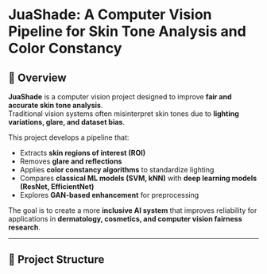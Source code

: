 # JuaShade: A Computer Vision Pipeline for Skin Tone Analysis and Color Constancy  

## 📌 Overview  
**JuaShade** is a computer vision project designed to improve **fair and accurate skin tone analysis**.  
Traditional vision systems often misinterpret skin tones due to **lighting variations, glare, and dataset bias**.  

This project develops a pipeline that:  
- Extracts **skin regions of interest (ROI)**  
- Removes **glare and reflections**  
- Applies **color constancy algorithms** to standardize lighting  
- Compares **classical ML models (SVM, kNN)** with **deep learning models (ResNet, EfficientNet)**  
- Explores **GAN-based enhancement** for preprocessing  

The goal is to create a more **inclusive AI system** that improves reliability for applications in **dermatology, cosmetics, and computer vision fairness research**.  

---

## 📂 Project Structure  


